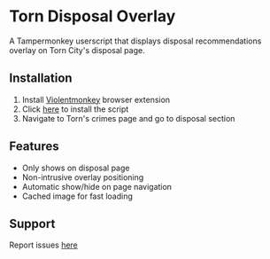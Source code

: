 # Torn Disposal Overlay

A Tampermonkey userscript that displays disposal recommendations overlay on Torn City's disposal page.

## Installation

1. Install [Violentmonkey](https://violentmonkey.github.io) browser extension
2. Click [here](https://raw.githubusercontent.com/MK07/Torn-Disposal-Overlay/main/Torn%20Disposal%20Overlay.user.js) to install the script
3. Navigate to Torn's crimes page and go to disposal section

## Features

- Only shows on disposal page
- Non-intrusive overlay positioning
- Automatic show/hide on page navigation
- Cached image for fast loading

## Support

Report issues [here](https://github.com/MK07/Torn-Disposal-Overlay/issues)
